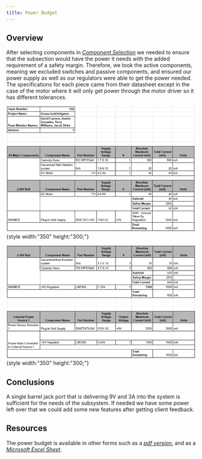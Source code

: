 ```yaml
---
title: Power Budget
---
```


## Overview

After selecting components in [*Component Selection*](https://jacobdirks.github.io/02-Component-Selection/Component-Selection/) we needed to ensure that the subsection would have the power it needs with the added requirement of a safety margin. Therefore, we took the active components, meaning we excluded switches and passive components, and ensured our power supply as well as our regulators were able to get the power needed. The specifications for each piece came from their datasheet except in the case of the motor where it will only get power through the motor driver so it has different tolerances.

![budget1](DirksDocs/powerBudget1.PNG){style width:"350" height:"300;"}

![budget2](DirksDocs/powerBudget2.PNG){style width:"350" height:"300;"}

## Conclusions

A single barrel jack port that is delivering 9V and 3A into the system is sufficient for the needs of the subsystem. If needed we have some power left over that we could add some new features after getting client feedback.

## Resources

The power budget is available in other forms such as a [*pdf version*](DirksDocs/powerBudget.pdf), and as a [*Microsoft Excel Sheet*](DirksDocs/PowerBudgetEGR304T102.xlsx).
